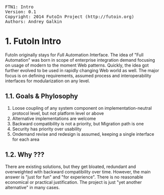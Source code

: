 <pre>
FTN1: Intro
Version: 0.1
Copyright: 2014 FutoIn Project (http://futoin.org)
Authors: Andrey Galkin
</pre>


# 1. FutoIn Intro

FutoIn originally stays for *Fu*ll Au*to*mation *In*terface.
The idea of "Full Automation" was born in scope of enterprise integration demand focusing on usage
of modern to the moment Web patterns. Quickly, the idea got further evolved to be used in rapidly changing
Web world as well. The major focus is on defining requirements, assumed process and interoperability interfaces
for modularization on any level.

## 1.1. Goals & Phylosophy
1. Loose coupling of any system component on implementation-neutral protocol level, but not platform level or above
2. Alternative implementations are welcome
3. Backward compatibility is not a priority, but Migration path is one
4. Security has priority over usability
5. Ondemand revise and redesign is assumed, keeping a single interface for each area

## 1.2. Why ???
There are existing solutions, but they get bloated, redundant and overweighted with backward
compatibility over time. However, the main answer is "just for fun" and "for experience". There is no reasonable
economical or practical justification. The project is just "yet another alternative" in many cases.
